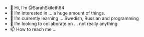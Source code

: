 - 👋 Hi, I’m @SarahSkileth64
- 👀 I’m interested in ... a huge amount of things.
- 🌱 I’m currently learning ... Swedish, Russian and programming
- 💞️ I’m looking to collaborate on ... not really anything
- 📫 How to reach me ... 

<!---
SarahSkileth64/SarahSkileth64 is a ✨ special ✨ repository because its `README.md` (this file) appears on your GitHub profile.
You can click the Preview link to take a look at your changes.
--->
